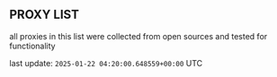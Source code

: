 ## PROXY LIST

all proxies in this list were collected from open sources and tested for functionality

last update: `2025-01-22 04:20:00.648559+00:00` UTC